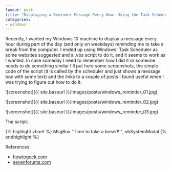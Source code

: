 ```yaml
---
layout: post
title: "Displaying a Reminder Message Every Hour Using the Task Scheduler (Windows)"
categories:
- windows
---
```


Recently, I wanted my Windows 10 machine to display a message every hour during part of the day (and only on weekdays) reminding me to take a break from the computer. I ended up using Windows' Task Scheduler as some websites suggested and a .vbs script to do it, and it seems to work as I wanted. In case someday I need to remember how I did it or someone needs to do something similar I'll put here some screenshots, the simple code of the script (it is called by the scheduler and just shows a message box with some text) and the links to a couple of posts I found useful when I was trying to figure out how to do it.


![screenshot]({{ site.baseurl }}/images/posts/windows_reminder_01.jpg)


![screenshot]({{ site.baseurl }}/images/posts/windows_reminder_02.jpg)


![screenshot]({{ site.baseurl }}/images/posts/windows_reminder_03.jpg)


The script:

{% highlight vbnet %}
MsgBox "Time to take a break!!!", vbSystemModal
{% endhighlight %}

References:

* <a href="http://www.howtogeek.com/136894/how-to-create-popup-reminders-with-no-additional-software/?PageSpeed=noscript">howtogeek.com</a>
* <a href="http://www.sevenforums.com/tutorials/211758-task-scheduler-create-task-display-message-reminder.html">sevenforums.com</a>

